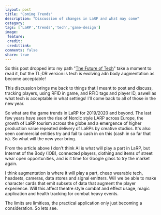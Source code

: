 ```yaml
---
layout: post
title: "Coming Trends"
description: "Discussion of changes in LaRP and what may come"
category:
tags: ['LaRP','trends','tech','game-design']
image:
 feature:
 credit:
 creditlink:
comments: false
share: true
---
```


So this post dropped into my path "[The Future of Tech](https://www.prnewswire.com/news-releases/ieee-computer-society-predicts-the-future-of-tech-top-10-technology-trends-for-2019-300767876.html)" take a moment to read it, but the TL;DR version is tech is evolving adn body augmentation as become acceptable!

This discussion brings me back to things that I meant to post and discuss, tracking players, using RFID in game, and RFID tags and player ID, aswell as what tech is acceptable in what settings! I'll come back to all of those in the new year.

So what are the game trends in LaRP for 2019/2020 and beyond. The last few years have seen the rise of Nordic style LARP across Europe, the growth of LaRP tourism across the globe and a emergence of higher production value repeated delivery of LaRPs by creative studios. It's also seen commercial entities try and fail to cash in on this (cash in so far that is). So what will the new year bring.

From the article above I don't think AI is what will play a part in LaRP, but Internet of the Body (IOB), connected players, clothing and items of street wear open opportunities, and is it time for Google glass to try the market again.

I think augmentation is where it will play a part, cheap wearable tech, headsets, cameras, data stores and signal emitters. Will we be able to make character cards that emit subsets of data that augment the player experience. Will this affect theatre style combat and effect usage, magic application and health tracking for combat heavy events.

The limits are limitless, the practical application only just becoming a consideration. So lets see.
